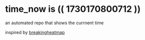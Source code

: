 # time_now is (( 1730170800712 ))

an automated repo that shows the currnent time

inspired by [breakingheatmap](https://github.com/breakingheatmap/breakingheatmap)